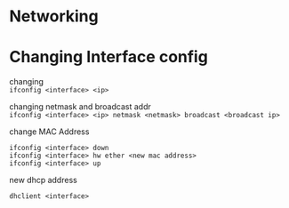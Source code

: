 # Networking

# Changing Interface config

changing</br>
`ifconfig <interface> <ip>`</br>

changing netmask and broadcast addr</br>
`ifconfig <interface> <ip> netmask <netmask> broadcast <broadcast ip>`</br>

change MAC Address</br>
```
ifconfig <interface> down
ifconfig <interface> hw ether <new mac address>
ifconfig <interface> up
```

new dhcp address

`dhclient <interface>`
